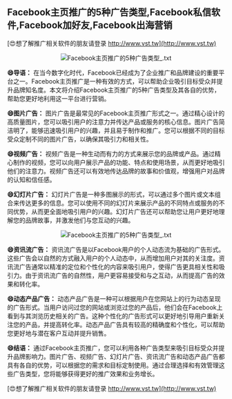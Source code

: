 ## **Facebook主页推广的5种广告类型,Facebook私信软件,Facebook加好友,Facebook出海营销**

[😍想了解推广相关软件的朋友请登录 http://www.vst.tw](http://www.vst.tw)

 <center><img src="https://vst.tw/MP4/tuiguang/png/2.png" alt="Facebook主页推广的5种广告类型_.txt"></center>

**😄导语：**
在当今数字化时代，Facebook已经成为了企业推广和品牌建设的重要平台之一。Facebook主页推广是一种有效的方式，可以帮助企业吸引目标受众并提升品牌知名度。本文将介绍Facebook主页推广的5种广告类型及其各自的优势，帮助您更好地利用这一平台进行营销。

**😄图片广告：**
图片广告是最常见的Facebook主页推广形式之一。通过精心设计的高质量图片，您可以吸引用户的注意力并传达产品或服务的核心信息。图片广告简洁明了，能够迅速吸引用户的兴趣，并且易于制作和推广。您可以根据不同的目标受众定制不同的图片广告，以确保其吸引力和相关性。

**😄视频广告：**
视频广告是一种生动而有力的方式来展示您的品牌或产品。通过精心制作的视频，您可以向用户展示产品的功能、特点和使用场景，从而更好地吸引他们的注意力。视频广告还可以有效地传达品牌的故事和价值观，增强用户对品牌的认知和信任感。

**😄幻灯片广告：**
幻灯片广告是一种多图展示的形式，可以通过多个图片或文本组合来传达更多的信息。您可以使用不同的幻灯片来展示产品的不同特点或服务的不同优势，从而更全面地吸引用户的兴趣。幻灯片广告还可以帮助您让用户更好地理解您的品牌故事，并激发他们与您互动的兴趣。

 <center><img src="https://vst.tw/MP4/tuiguang/png/8.png" alt="Facebook主页推广的5种广告类型_.txt"></center>

**😄资讯流广告：**
资讯流广告是以Facebook用户的个人动态流为基础的广告形式。这些广告会以自然的方式融入用户的个人动态中，从而增加用户对其的关注度。资讯流广告通常以精准的定位和个性化的内容来吸引用户，使得广告更具相关性和吸引力。由于资讯流广告的自然性，用户更容易接受和与之互动，从而提高广告的效果和转化率。

**😄动态产品广告：**
动态产品广告是一种可以根据用户在您网站上的行为动态呈现的广告形式。当用户访问过您的网站或浏览过您的产品后，他们会在Facebook上看到与其浏览历史相关的广告。这种个性化的广告形式可以更好地引导用户重新关注您的产品，并提高转化率。动态产品广告具有较高的精确度和个性化，可以帮助您更好地与潜在客户互动并提升销售。

**😄结语：**
通过Facebook主页推广，您可以利用各种广告类型来吸引目标受众并提升品牌影响力。图片广告、视频广告、幻灯片广告、资讯流广告和动态产品广告都具有各自的优势，可以根据您的需求和目标定制使用。通过合理选择和有效管理这些广告类型，您将能够获得更好的推广效果和业务增长。

[😍想了解推广相关软件的朋友请登录 http://www.vst.tw](http://www.vst.tw)



